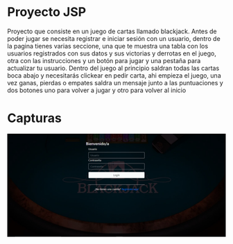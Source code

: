 # Proyecto JSP

Proyecto que consiste en un juego de cartas llamado blackjack. Antes de poder jugar se necesita registrar e iniciar sesión con un usuario, dentro de la pagina tienes varias seccione, 
una que te muestra una tabla con los usuarios registrados con sus datos y sus victorias y derrotas en el juego, otra con las instrucciones y un botón para jugar y una pestaña para actualizar tu usuario.
Dentro del juego al principio saldran todas las cartas boca abajo y necesitarás clickear en pedir carta, ahi empieza el juego, una vez ganas, pierdas o empates saldra un mensaje junto a las puntuaciones y 
dos botones uno para volver a jugar y otro para volver al inicio

# Capturas

![Login](CapturasREADME/Login.png)
